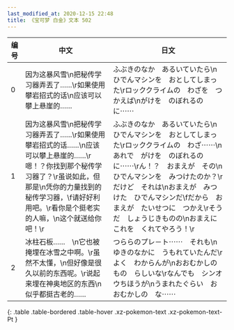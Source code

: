 ```yaml
---
last_modified_at: 2020-12-15 22:48
title: 《宝可梦 白金》文本 502
---
```

| 编号 | 中文 | 日文 |
| ---- | ---- | ---- |
| 0 | 因为这暴风雪\n把秘传学习器弄丟了……\r如果使用攀岩招式的话\n应该可以攀上悬崖的…… | ふぶきのなか　あるいていたら\nひでんマシンを　おとしてしまった\rロッククライムの　わざを　つかえば\nがけを　のぼれるのに⋯⋯ |
| 1 | 因为这暴风雪\n把秘传学习器弄丟了……\r如果使用攀岩招式的话……\n应该可以攀上悬崖的……\r嗯！？你找到那个秘传学习器了？\r虽说如此，但那是\n凭你的力量找到的秘传学习器，\f请好好利用吧。\r看你是个挺老实的人嘛，\n这个就送给你吧！\r | ふぶきのなか　あるいていたら\nひでんマシンを　おとしてしまった\rロッククライムの　わざ⋯⋯\nあれで　がけを　のぼれるのに⋯⋯\rん！？　おまえが　その\nひでんマシンを　みつけたのか？\rだけど　それは\nおまえが　みつけた　ひでんマシンだ\fだから　おまえが　たいせつに　つかえ\rそうだ　しょうじきものの\nおまえに　これを　くれてやろう！\r |
| 2 | 冰柱石板……　\n它也被掩埋在冰雪之中啊。\r虽然不太懂，\n但好像是很久以前的东西呢。\r说起来埋在神奥地区的东西\n似乎都挺古老的…… | つららのプレ－ト⋯⋯　それも\nゆきのなかに　うもれていたんだ\rよく　わからんが\nおおむかしの　もの　らしいな\rなんでも　シンオウちほうが\nうまれたぐらい　おおむかしの　な⋯⋯ |
{: .table .table-bordered .table-hover .xz-pokemon-text .xz-pokemon-text-Pt }